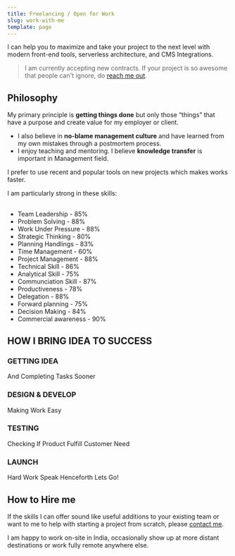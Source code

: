 ```yaml
---
title: Freelancing / Open for Work
slug: work-with-me
template: page
---
```


I can help you to maximize and take your project to the next level with modern front-end tools, serverless architecture, and CMS Integrations.

> I am currently accepting new contracts. If your project is so awesome that people can't ignore, do [reach me out](https:/shivani.gtsb.io/contact).

## Philosophy

My primary principle is **getting things done** but only those “things” that have a purpose and create value for my employer or client.

-   I also believe in **no-blame management culture** and have learned from my own mistakes through a postmortem process.
-   I enjoy teaching and mentoring. I believe **knowledge transfer** is important in Management field.


I prefer to use recent and popular tools on new projects which makes works faster.

I am particularly strong in these skills:
##
-   Team Leadership - 85%
-   Problem Solving - 88%
-   Work Under Pressure - 88%
-   Strategic Thinking - 80%
-   Planning Handlings - 83%
-   Time Management - 60%
-   Project Management - 88%
-   Technical Skill - 86%
-   Analytical Skill - 75%
-   Communciation Skill - 87%
-   Productiveness - 78%
-   Delegation - 88%
-   Forward planning - 75%
-   Decision Making - 84%
-   Commercial awareness - 90%


## HOW I BRING IDEA TO SUCCESS

### GETTING IDEA
And Completing Tasks Sooner

### DESIGN & DEVELOP
Making Work Easy

### TESTING
Checking If Product Fulfill Customer Need

### LAUNCH
Hard Work Speak Henceforth Lets Go!


## How to Hire me

If the skills I can offer sound like useful additions to your existing team or want to me to help with starting a project from scratch, please [contact me](https:/shivani.gtsb.io/contact).

I am happy to work on-site in India, occasionally show up at more distant destinations or work fully remote anywhere else.